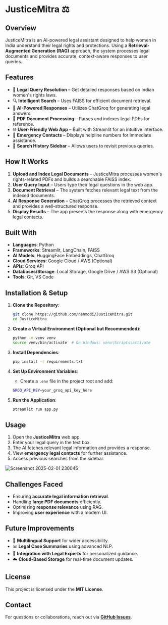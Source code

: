 # JusticeMitra ⚖️

## Overview
JusticeMitra is an AI-powered legal assistant designed to help women in India understand their legal rights and protections. Using a **Retrieval-Augmented Generation (RAG)** approach, the system processes legal documents and provides accurate, context-aware responses to user queries.

## Features
- 📖 **Legal Query Resolution** – Get detailed responses based on Indian women's rights laws.
- 🔍 **Intelligent Search** – Uses FAISS for efficient document retrieval.
- 🧠 **AI-Powered Responses** – Utilizes ChatGroq for generating legal answers.
- 📂 **PDF Document Processing** – Parses and indexes legal PDFs for reference.
- 🌐 **User-Friendly Web App** – Built with Streamlit for an intuitive interface.
- 📜 **Emergency Contacts** – Displays helpline numbers for immediate assistance.
- 📌 **Search History Sidebar** – Allows users to revisit previous queries.

## How It Works
1. **Upload and Index Legal Documents** – JusticeMitra processes women's rights-related PDFs and builds a searchable FAISS index.
2. **User Query Input** – Users type their legal questions in the web app.
3. **Document Retrieval** – The system fetches relevant legal text from the indexed documents.
4. **AI Response Generation** – ChatGroq processes the retrieved context and provides a well-structured response.
5. **Display Results** – The app presents the response along with emergency legal contacts.

## Built With
- **Languages**: Python
- **Frameworks**: Streamlit, LangChain, FAISS
- **AI Models**: HuggingFace Embeddings, ChatGroq
- **Cloud Services**: Google Cloud / AWS (Optional)
- **APIs**: Groq API
- **Databases/Storage**: Local Storage, Google Drive / AWS S3 (Optional)
- **Tools**: Git, VS Code

## Installation & Setup

1. **Clone the Repository**:
   ```sh
   git clone https://github.com/nanmodi/JusticeMitra.git
   cd JusticeMitra
   ```

2. **Create a Virtual Environment (Optional but Recommended)**:
   ```sh
   python -m venv venv
   source venv/bin/activate  # On Windows: venv\Scripts\activate
   ```

3. **Install Dependencies**:
   ```sh
   pip install -r requirements.txt
   ```

4. **Set Up Environment Variables**:
   - Create a `.env` file in the project root and add:
   ```sh
   GROQ_API_KEY=your_groq_api_key_here
   ```

5. **Run the Application**:
   ```sh
   streamlit run app.py
   ```

## Usage
1. Open the **JusticeMitra** web app.
2. Enter your legal query in the text box.
3. The AI fetches relevant legal information and provides a response.
4. View **emergency legal contacts** for further assistance.
5. Access previous searches from the sidebar.


![Screenshot 2025-02-01 230045](https://github.com/user-attachments/assets/fd2a5753-d641-48ee-b29b-859c85a04a69)



## Challenges Faced
- Ensuring **accurate legal information retrieval**.
- Handling **large PDF documents** efficiently.
- Optimizing **response relevance** using RAG.
- Improving **user experience** with a modern UI.

## Future Improvements
- 📌 **Multilingual Support** for wider accessibility.
- 📊 **Legal Case Summaries** using advanced NLP.
- 🔗 **Integration with Legal Experts** for personalized guidance.
- ☁️ **Cloud-Based Storage** for real-time document updates.



## License
This project is licensed under the **MIT License**.

## Contact
For questions or collaborations, reach out via **[GitHub Issues](https://github.com/nanmodi/JusticeMitra/issues)**.
